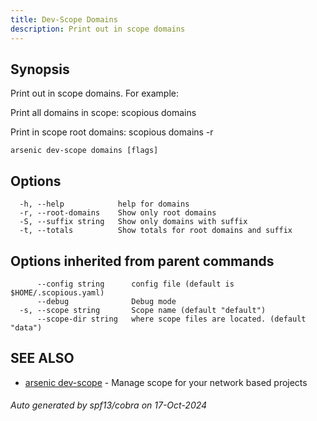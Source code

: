 ```yaml
---
title: Dev-Scope Domains
description: Print out in scope domains
---
```


## Synopsis

Print out in scope domains. For example:

Print all domains in scope:
	scopious domains

Print in scope root domains:
	scopious domains -r


```
arsenic dev-scope domains [flags]
```

## Options

```
  -h, --help            help for domains
  -r, --root-domains    Show only root domains
  -S, --suffix string   Show only domains with suffix
  -t, --totals          Show totals for root domains and suffix
```

## Options inherited from parent commands

```
      --config string      config file (default is $HOME/.scopious.yaml)
      --debug              Debug mode
  -s, --scope string       Scope name (default "default")
      --scope-dir string   where scope files are located. (default "data")
```

## SEE ALSO

* [arsenic dev-scope](arsenic_dev-scope.md)	 - Manage scope for your network based projects

###### Auto generated by spf13/cobra on 17-Oct-2024
